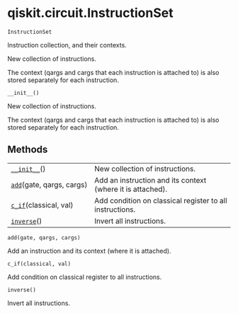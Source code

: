 # qiskit.circuit.InstructionSet

`InstructionSet`

Instruction collection, and their contexts.

New collection of instructions.

The context (qargs and cargs that each instruction is attached to) is also stored separately for each instruction.

`__init__()`

New collection of instructions.

The context (qargs and cargs that each instruction is attached to) is also stored separately for each instruction.

## Methods

|                                                                                                     |                                                            |
| --------------------------------------------------------------------------------------------------- | ---------------------------------------------------------- |
| [`__init__`](#qiskit.circuit.InstructionSet.__init__ "qiskit.circuit.InstructionSet.__init__")()    | New collection of instructions.                            |
| [`add`](#qiskit.circuit.InstructionSet.add "qiskit.circuit.InstructionSet.add")(gate, qargs, cargs) | Add an instruction and its context (where it is attached). |
| [`c_if`](#qiskit.circuit.InstructionSet.c_if "qiskit.circuit.InstructionSet.c_if")(classical, val)  | Add condition on classical register to all instructions.   |
| [`inverse`](#qiskit.circuit.InstructionSet.inverse "qiskit.circuit.InstructionSet.inverse")()       | Invert all instructions.                                   |

`add(gate, qargs, cargs)`

Add an instruction and its context (where it is attached).

`c_if(classical, val)`

Add condition on classical register to all instructions.

`inverse()`

Invert all instructions.
